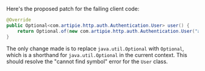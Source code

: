 Here's the proposed patch for the failing client code:

```java
@Override
public Optional<com.artipie.http.auth.Authentication.User> user() {
    return Optional.of(new com.artipie.http.auth.Authentication.User("alice"));
}
```

The only change made is to replace `java.util.Optional` with `Optional`, which is a shorthand for `java.util.Optional` in the current context. This should resolve the "cannot find symbol" error for the `User` class.